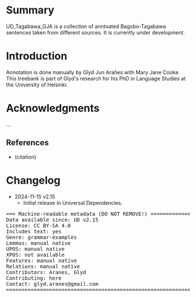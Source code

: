 # Summary

UD_Tagabawa_GJA is a collection of anntoated Bagobo-Tagabawa sentences taken from different sources. It is currently under development.


# Introduction

Annotation is done manually by Glyd Jun Arañes with Mary Jane Cooke. This treebank is part of Glyd's research for his PhD in Language Studies at the University of Helsinki.


# Acknowledgments

...

## References

* (citation)


# Changelog

* 2024-11-15 v2.15
  * Initial release in Universal Dependencies.


<pre>
=== Machine-readable metadata (DO NOT REMOVE!) ================================
Data available since: UD v2.15
License: CC BY-SA 4.0
Includes text: yes
Genre: grammar-examples
Lemmas: manual native
UPOS: manual native
XPOS: not available
Features: manual native
Relations: manual native
Contributors: Aranes, Glyd
Contributing: here
Contact: glyd.aranes@gmail.com
===============================================================================
</pre>
